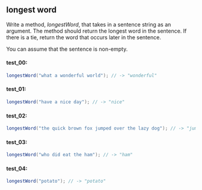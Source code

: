 ## longest word

Write a method, _longestWord_, that takes in a sentence string as an argument. The method should return
the longest word in the sentence. If there is a tie, return the word that occurs later in the sentence.

You can assume that the sentence is non-empty.


#### test_00:

```java
longestWord("what a wonderful world"); // -> "wonderful"
```

#### test_01:

```java
longestWord("have a nice day"); // -> "nice"
```

#### test_02:

```java
longestWord("the quick brown fox jumped over the lazy dog"); // -> "jumped"
```

#### test_03:

```java
longestWord("who did eat the ham"); // -> "ham"
```

#### test_04:

```java
longestWord("potato"); // -> "potato"
```